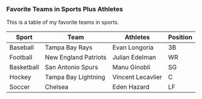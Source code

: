 ### Favorite Teams in Sports Plus Athletes

This is a table of my favorite teams in sports.

| Sport | Team | Athletes | Position |
| ------ | ------ | ------ | ------ |
| Baseball | Tampa Bay Rays | Evan Longoria | 3B |
| Football | New England Patriots | Julian Edelman | WR |
| Basketball | San Antonio Spurs | Manu Ginobli | SG |
| Hockey | Tampa Bay Lightning | Vincent Lecavlier | C |
| Soccer | Chelsea | Eden Hazard | LF | 

